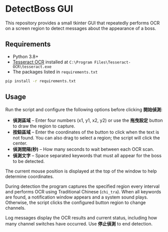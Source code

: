 # DetectBoss GUI

This repository provides a small tkinter GUI that repeatedly performs OCR on a screen region to detect messages about the appearance of a boss.

## Requirements

- Python 3.8+
- [Tesseract OCR](https://github.com/tesseract-ocr/tesseract) installed at `C:\Program Files\Tesseract-OCR\tesseract.exe`
- The packages listed in `requirements.txt`

```bash
pip install -r requirements.txt
```

## Usage

Run the script and configure the following options before clicking **開始偵測**:

- **偵測區域** – Enter four numbers (x1, y1, x2, y2) or use the **拖曳設定** button to draw the region to capture.
- **按鈕區域** – Enter the coordinates of the button to click when the text is not found. You can also drag to select a region; the script will click the center.
- **偵測間隔(秒)** – How many seconds to wait between each OCR scan.
- **偵測文字** – Space separated keywords that must all appear for the boss to be detected.

The current mouse position is displayed at the top of the window to help determine coordinates.

During detection the program captures the specified region every interval and performs OCR using Traditional Chinese (`chi_tra`). When all keywords are found, a notification window appears and a system sound plays. Otherwise, the script clicks the configured button region to change channels.

Log messages display the OCR results and current status, including how many channel switches have occurred. Use **停止偵測** to end detection.
